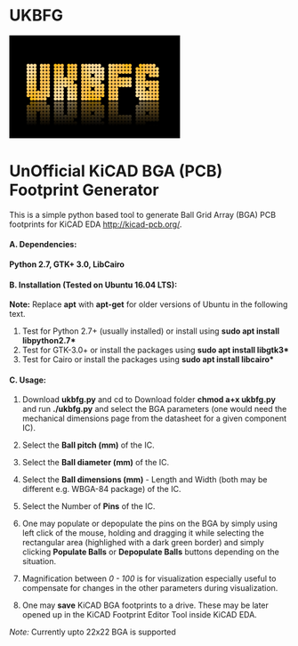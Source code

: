 # UKBFG
![alt text](https://github.com/enthusiasticgeek/UKBFG/blob/master/UKBFG.png "UKBFG")
# UnOfficial KiCAD BGA (PCB) Footprint Generator

This is a simple python based tool to generate Ball Grid Array (BGA) PCB footprints for KiCAD EDA http://kicad-pcb.org/.

#### A. Dependencies:

**Python 2.7, GTK+ 3.0, LibCairo**

#### B. Installation (Tested on Ubuntu 16.04 LTS):

**__Note:__** Replace **apt** with **apt-get** for older versions of Ubuntu in the following text.

1. Test for Python 2.7+ (usually installed) or install using **sudo apt install libpython2.7\***
2. Test for GTK-3.0+ or install the packages using **sudo apt install libgtk3\*** 
3. Test for Cairo or install the packages using **sudo apt install libcairo\***

#### C. Usage:

1. Download **ukbfg.py** and cd to Download folder **chmod a+x ukbfg.py** and run **./ukbfg.py** and select the BGA parameters (one would need the mechanical dimensions page from the datasheet for a given component IC).

2. Select the **Ball pitch (mm)** of the IC.

3. Select the **Ball diameter (mm)** of the IC.

4. Select the **Ball dimensions (mm)** - Length and Width (both may be different e.g. WBGA-84 package) of the IC. 
   
5. Select the Number of **Pins** of the IC.

6. One may populate or depopulate the pins on the BGA by simply using left click of the mouse, holding and dragging it while selecting the rectangular area (highlighed with a dark green border) and simply clicking **Populate Balls** or **Depopulate Balls** buttons depending on the situation.

7. Magnification between _0 - 100_ is for visualization especially useful to compensate for changes in the other parameters during visualization.

8. One may **save** KiCAD BGA footprints to a drive. These may be later opened up in the KiCAD Footprint Editor Tool inside KiCAD EDA.

*Note:* Currently upto 22x22 BGA is supported


   
